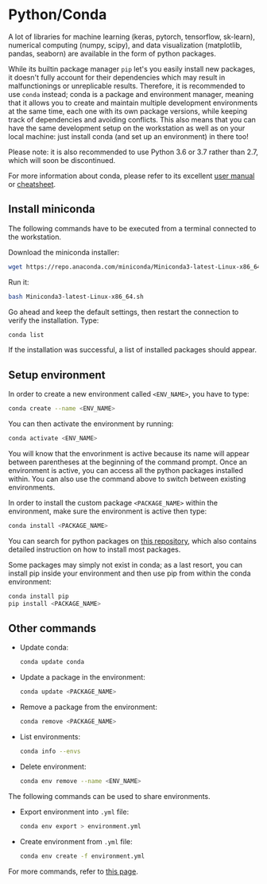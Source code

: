 # Python/Conda

A lot of libraries for machine learning \(keras, pytorch, tensorflow, sk-learn\), numerical computing \(numpy, scipy\), and data visualization \(matplotlib, pandas, seaborn\) are available in the form of python packages.

While its builtin package manager `pip` let's you easily install new packages, it doesn't fully account for their dependencies which may result in malfunctionings or unreplicable results. Therefore, it is recommended to use `conda` instead; conda is a package and environment manager, meaning that it allows you to create and maintain multiple development environments at the same time, each one with its own package versions, while keeping track of dependencies and avoiding conflicts. This also means that you can have the same development setup on the workstation as well as on your local machine: just install conda \(and set up an environment\) in there too!

Please note: it is also recommended to use Python 3.6 or 3.7 rather than 2.7, which will soon be discontinued.

For more information about conda, please refer to its excellent [user manual](https://conda.io/projects/conda/en/latest/user-guide/index.html) or [cheatsheet](https://conda.io/projects/conda/en/latest/user-guide/cheatsheet.html).

## Install miniconda

The following commands have to be executed from a terminal connected to the workstation.

Download the miniconda installer:

```bash
wget https://repo.anaconda.com/miniconda/Miniconda3-latest-Linux-x86_64.sh
```

Run it:

```bash
bash Miniconda3-latest-Linux-x86_64.sh
```

Go ahead and keep the default settings, then restart the connection to verify the installation. Type:

```bash
conda list
```

If the installation was successful, a list of installed packages should appear.

## Setup environment

In order to create a new environment called `<ENV_NAME>`, you have to type:

```bash
conda create --name <ENV_NAME>
```

You can then activate the environment by running:

```bash
conda activate <ENV_NAME>
```

You will know that the envorinment is active because its name will appear between parentheses at the beginning of the command prompt. Once an environment is active, you can access all the python packages installed within. You can also use the command above to switch between existing environments.

In order to install the custom package `<PACKAGE_NAME>` within the environment, make sure the environment is active then type:

```bash
conda install <PACKAGE_NAME>
```

You can search for python packages on [this repository](https://anaconda.org/), which also contains detailed instruction on how to install most packages.

Some packages may simply not exist in conda; as a last resort, you can install pip inside your environment and then use pip from within the conda environment:

```bash
conda install pip
pip install <PACKAGE_NAME>
```

## Other commands

* Update conda:

  ```bash
  conda update conda
  ```

* Update a package in the environment:

  ```bash
  conda update <PACKAGE_NAME>
  ```

* Remove a package from the environment:

  ```bash
  conda remove <PACKAGE_NAME>
  ```

* List environments:

  ```bash
  conda info --envs
  ```

* Delete environment:

  ```bash
  conda env remove --name <ENV_NAME>
  ```

The following commands can be used to share environments.

* Export environment into `.yml` file:

  ```bash
  conda env export > environment.yml
  ```

* Create environment from `.yml` file:

  ```bash
  conda env create -f environment.yml
  ```

For more commands, refer to [this page](https://conda.io/projects/conda/en/latest/user-guide/tasks/index.html).

